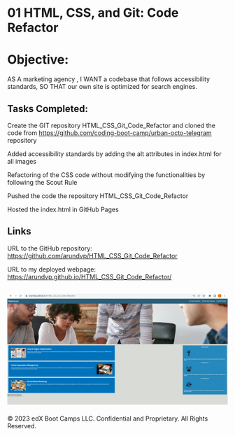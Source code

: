 # 01 HTML, CSS, and Git: Code Refactor

# Objective:

AS A marketing agency , I WANT a codebase that follows accessibility standards, SO THAT our own site is optimized for search engines.

## Tasks Completed:

Create the GIT repository HTML_CSS_Git_Code_Refactor and cloned the code from https://github.com/coding-boot-camp/urban-octo-telegram repository

Added accessibility standards by adding the alt attributes in index.html for all images

Refactoring of the CSS code without modifying the functionalities by following the Scout Rule 

Pushed the code the repository HTML_CSS_Git_Code_Refactor

Hosted the index.html in GitHub Pages

## Links 

URL to the GitHub repository: https://github.com/arundvp/HTML_CSS_Git_Code_Refactor

URL to my deployed webpage: https://arundvp.github.io/HTML_CSS_Git_Code_Refactor/

![Screenshot for the webpage](./assets/images/arundvp-github-page1.jpg)
-----
© 2023 edX Boot Camps LLC. Confidential and Proprietary. All Rights Reserved.
